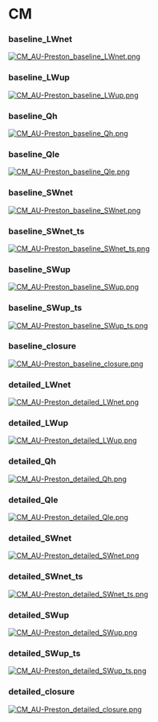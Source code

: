 # CM

### baseline_LWnet
[![CM_AU-Preston_baseline_LWnet.png](CM_AU-Preston_baseline_LWnet.png)](CM_AU-Preston_baseline_LWnet.png.png)

### baseline_LWup
[![CM_AU-Preston_baseline_LWup.png](CM_AU-Preston_baseline_LWup.png)](CM_AU-Preston_baseline_LWup.png.png)

### baseline_Qh
[![CM_AU-Preston_baseline_Qh.png](CM_AU-Preston_baseline_Qh.png)](CM_AU-Preston_baseline_Qh.png.png)

### baseline_Qle
[![CM_AU-Preston_baseline_Qle.png](CM_AU-Preston_baseline_Qle.png)](CM_AU-Preston_baseline_Qle.png.png)

### baseline_SWnet
[![CM_AU-Preston_baseline_SWnet.png](CM_AU-Preston_baseline_SWnet.png)](CM_AU-Preston_baseline_SWnet.png.png)

### baseline_SWnet_ts
[![CM_AU-Preston_baseline_SWnet_ts.png](CM_AU-Preston_baseline_SWnet_ts.png)](CM_AU-Preston_baseline_SWnet_ts.png.png)

### baseline_SWup
[![CM_AU-Preston_baseline_SWup.png](CM_AU-Preston_baseline_SWup.png)](CM_AU-Preston_baseline_SWup.png.png)

### baseline_SWup_ts
[![CM_AU-Preston_baseline_SWup_ts.png](CM_AU-Preston_baseline_SWup_ts.png)](CM_AU-Preston_baseline_SWup_ts.png.png)

### baseline_closure
[![CM_AU-Preston_baseline_closure.png](CM_AU-Preston_baseline_closure.png)](CM_AU-Preston_baseline_closure.png.png)

### detailed_LWnet
[![CM_AU-Preston_detailed_LWnet.png](CM_AU-Preston_detailed_LWnet.png)](CM_AU-Preston_detailed_LWnet.png.png)

### detailed_LWup
[![CM_AU-Preston_detailed_LWup.png](CM_AU-Preston_detailed_LWup.png)](CM_AU-Preston_detailed_LWup.png.png)

### detailed_Qh
[![CM_AU-Preston_detailed_Qh.png](CM_AU-Preston_detailed_Qh.png)](CM_AU-Preston_detailed_Qh.png.png)

### detailed_Qle
[![CM_AU-Preston_detailed_Qle.png](CM_AU-Preston_detailed_Qle.png)](CM_AU-Preston_detailed_Qle.png.png)

### detailed_SWnet
[![CM_AU-Preston_detailed_SWnet.png](CM_AU-Preston_detailed_SWnet.png)](CM_AU-Preston_detailed_SWnet.png.png)

### detailed_SWnet_ts
[![CM_AU-Preston_detailed_SWnet_ts.png](CM_AU-Preston_detailed_SWnet_ts.png)](CM_AU-Preston_detailed_SWnet_ts.png.png)

### detailed_SWup
[![CM_AU-Preston_detailed_SWup.png](CM_AU-Preston_detailed_SWup.png)](CM_AU-Preston_detailed_SWup.png.png)

### detailed_SWup_ts
[![CM_AU-Preston_detailed_SWup_ts.png](CM_AU-Preston_detailed_SWup_ts.png)](CM_AU-Preston_detailed_SWup_ts.png.png)

### detailed_closure
[![CM_AU-Preston_detailed_closure.png](CM_AU-Preston_detailed_closure.png)](CM_AU-Preston_detailed_closure.png.png)


